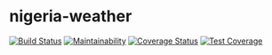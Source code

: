 # nigeria-weather

[![Build Status](https://travis-ci.com/okpoEkpenyong/nigeria-weather.svg?branch=develop)](https://travis-ci.com/okpoEkpenyong/nigeria-weather)
[![Maintainability](https://api.codeclimate.com/v1/badges/65a2413edd201f9a30d4/maintainability)](https://codeclimate.com/github/okpoEkpenyong/nigeria-weather/maintainability)
[![Coverage Status](https://coveralls.io/repos/github/okpoEkpenyong/nigeria-weather/badge.svg?branch=develop)](https://coveralls.io/github/okpoEkpenyong/nigeria-weather?branch=develop)
[![Test Coverage](https://api.codeclimate.com/v1/badges/65a2413edd201f9a30d4/test_coverage)](https://codeclimate.com/github/okpoEkpenyong/nigeria-weather/test_coverage)